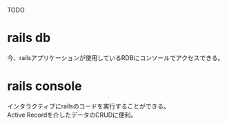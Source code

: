 TODO

# rails db

今、railsアプリケーションが使用しているRDBにコンソールでアクセスできる。

# rails console

インタラクティブにrailsのコードを実行することができる。  
Active Recordを介したデータのCRUDに便利。
